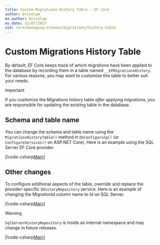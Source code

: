 ```yaml
---
title: Custom Migrations History Table - EF Core
author: bricelam
ms.author: bricelam
ms.date: 11/07/2017
uid: core/managing-schemas/migrations/history-table
---
```

# Custom Migrations History Table

By default, EF Core keeps track of which migrations have been applied to the database by recording them in a table named
`__EFMigrationsHistory`. For various reasons, you may want to customize this table to better suit your needs.

> [!IMPORTANT]
> If you customize the Migrations history table *after* applying migrations, you are responsible for updating the
> existing table in the database.

## Schema and table name

You can change the schema and table name using the `MigrationsHistoryTable()` method in `OnConfiguring()` (or
`ConfigureServices()` on ASP.NET Core). Here is an example using the SQL Server EF Core provider.

[!code-csharp[Main](../../../../samples/core/Schemas/Migrations/MigrationTableNameContext.cs#TableNameContext)]

## Other changes

To configure additional aspects of the table, override and replace the provider-specific
`IHistoryRepository` service. Here is an example of changing the MigrationId column name to *Id* on SQL Server.

[!code-csharp[Main](../../../../samples/core/Schemas/Migrations/MyHistoryRepository.cs#HistoryRepositoryContext)]

> [!WARNING]
> `SqlServerHistoryRepository` is inside an internal namespace and may change in future releases.

[!code-csharp[Main](../../../../samples/core/Schemas/Migrations/MyHistoryRepository.cs#HistoryRepository)]
